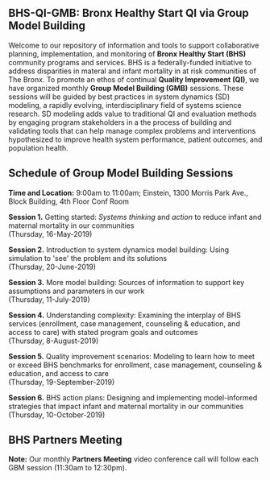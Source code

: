 ## BHS-QI-GMB: Bronx Healthy Start QI via Group Model Building 
Welcome to our repository of information and tools to support collaborative planning, implementation, and monitoring of <b>Bronx Healthy Start (BHS)</b> community programs and services. BHS is a federally-funded initiative to address disparities in materal and infant mortality in at risk communities of The Bronx. To promote an ethos of continual <b>Quality Improvement (QI)</b>, we have organized monthly <b>Group Model Building (GMB)</b> sessions. These sessions will be guided by best practices in system dynamics (SD) modeling, a rapidly evolving, interdisciplinary field of systems science research. SD modeling adds value to traditional QI and evaluation methods by engaging program stakeholders in a the process of building and validating tools that can help manage complex problems and interventions hypothesized to improve health system performance, patient outcomes, and population health. 

## Schedule of Group Model Building Sessions

<b>Time and Location:</b> 9:00am to 11:00am; Einstein, 1300 Morris Park Ave., Block Building, 4th Floor Conf Room

<b>Session 1.</b> Getting started: <i>Systems thinking</i> and <i>action</i> to reduce infant and maternal mortality in our communities <br> (Thursday, 16-May-2019)<br>

<b>Session 2.</b> Introduction to system dynamics model building: Using simulation to 'see' the problem and its solutions<br> (Thursday, 20-June-2019)<br>

<b>Session 3.</b> More model building: Sources of information to support key assumptions and parameters in our work<br>(Thursday, 11-July-2019)<br>

<b>Session 4.</b> Understanding complexity: Examining the interplay of BHS services (enrollment, case management, counseling & education, and access to care) with stated program goals and outcomes<br>(Thursday, 8-August-2019)<br>

<b>Session 5.</b> Quality improvement scenarios: Modeling to learn how to meet or exceed BHS benchmarks for enrollment, case management, counseling & education, and access to care<br>(Thursday, 19-September-2019)<br> 

<b>Session 6.</b> BHS action plans: Designing and implementing model-informed strategies that impact infant and maternal mortality in our communities<br>(Thursday, 10-October-2019)<br> 

## BHS Partners Meeting

<b>Note:</b> Our monthly <b>Partners Meeting</b> video conference call will follow each GBM session (11:30am to 12:30pm).

